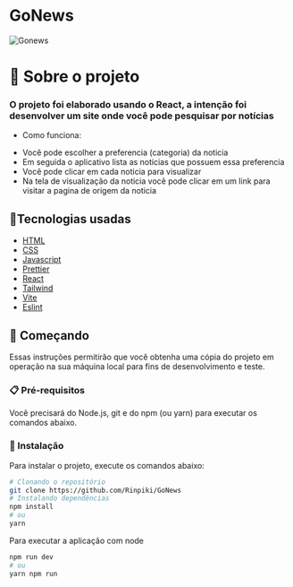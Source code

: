 # GoNews
![Gonews](https://user-images.githubusercontent.com/74790193/202467546-31c33e9c-87e4-4692-966c-7d492fd22304.png)
# 📖 Sobre o projeto
<h3>O projeto foi elaborado usando o React, a intenção foi desenvolver um site onde você pode pesquisar por notícias</h3>

- Como funciona:

+  Você pode escolher a preferencia (categoria) da noticia
+ Em seguida o aplicativo lista as noticias que possuem essa preferencia
+ Você pode clicar em cada noticia para visualizar
+ Na tela de visualização da noticia você pode clicar em um link para visitar a pagina de origem da noticia

## 🔧Tecnologias usadas

- [HTML](https://developer.mozilla.org/pt-BR/docs/Web/HTML)
- [CSS](https://developer.mozilla.org/pt-BR/docs/Web/CSS)
- [Javascript](https://developer.mozilla.org/pt-BR/docs/Web/JavaScript)
- [Prettier](https://prettier.io/)
- [React](https://pt-br.reactjs.org/)
- [Tailwind](https://tailwindcss.com/)
- [Vite](https://vitejs.dev/)
- [Eslint](https://eslint.org/)


## 🚀 Começando

Essas instruções permitirão que você obtenha uma cópia do projeto em operação na sua máquina local para fins de desenvolvimento e teste.

### 📋 Pré-requisitos

Você precisará do Node.js, git e do npm (ou yarn) para executar os comandos abaixo.

### 🔧 Instalação

Para instalar o projeto, execute os comandos abaixo:

```sh
# Clonando o repositório
git clone https://github.com/Rinpiki/GoNews
# Instalando dependências
npm install
# ou
yarn
```

Para executar a aplicação com node

```sh
npm run dev
# ou
yarn npm run
```
